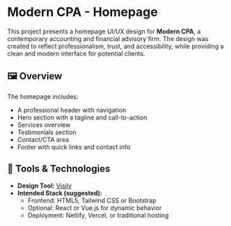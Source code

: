 # Modern CPA - Homepage

This project presents a homepage UI/UX design for **Modern CPA**, a contemporary accounting and financial advisory firm. The design was created to reflect professionalism, trust, and accessibility, while providing a clean and modern interface for potential clients.

## 🖼️ Overview

The homepage includes:
- A professional header with navigation
- Hero section with a tagline and call-to-action
- Services overview
- Testimonials section
- Contact/CTA area
- Footer with quick links and contact info

## 🔧 Tools & Technologies

- **Design Tool:** [Visily](https://visily.ai)
- **Intended Stack (suggested):**
  - Frontend: HTML5, Tailwind CSS or Bootstrap
  - Optional: React or Vue.js for dynamic behavior
  - Deployment: Netlify, Vercel, or traditional hosting




